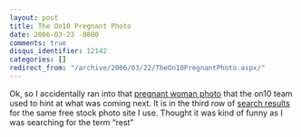```yaml
---
layout: post
title: The On10 Pregnant Photo
date: 2006-03-23 -0800
comments: true
disqus_identifier: 12142
categories: []
redirect_from: "/archive/2006/03/22/TheOn10PregnantPhoto.aspx/"
---
```


Ok, so I accidentally ran into that [pregnant woman
photo](https://haacked.com/archive/2006/03/06/BeyondChannel9.aspx "Beyond Channel 9")
that the on10 team used to hint at what was coming next. It is in the
third row of [search
results](http://www.sxc.hu/browse.phtml?f=search&w=1&txt=rest&p=2 "Stock Exchange")
for the same free stock photo site I use. Thought it was kind of funny
as I was searching for the term “rest”


